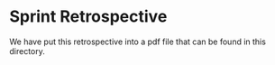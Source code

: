 # Sprint Retrospective

We have put this retrospective into a pdf file that can be found in this directory. 
